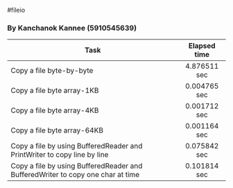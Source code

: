 #fileio
### By Kanchanok Kannee (5910545639)

|     Task     |   Elapsed time   | 
| ------------- |:-------------:| 
| Copy a file byte-by-byte | 4.876511 sec | 
| Copy a file byte array-1KB | 0.004765 sec |  
| Copy a file byte array-4KB | 0.001712 sec |  
| Copy a file byte array-64KB | 0.001164 sec |
| Copy a file by using BufferedReader and PrintWriter to copy line by line | 0.075842 sec |
| Copy a file by using BufferedReader and BufferedWriter to copy one char at time | 0.101814 sec |

